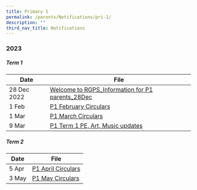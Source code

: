 ```yaml
---
title: Primary 1
permalink: /parents/Notifications/pri-1/
description: ""
third_nav_title: Notifications
---
```

### **2023**

##### Term 1

| Date| File | 
| -------- | -------- | 
| 28 Dec 2022| [Welcome to RGPS_Information for P1 parents_28Dec](/files/Notification%202023/P1/Welcome%20to%20RGPS_Information%20for%20P1%20parents_28Dec.pdf)|
|1 Feb|[P1 February Circulars](/files/Notification%202023/P1/RGPS_N23_P1_006_P1%20February%20Circulars.pdf)|
|1 Mar|[P1 March Circulars](/files/Notification%202023/P1/RGPS_N23_P1_008_P1%20March%20Circulars.pdf)|
|9 Mar|[P1 Term 1 PE, Art, Music updates](/files/Notification%202023/P1/Term%201%20P1%20Update.pdf)|

##### Term 2

| Date| File | 
| -------- | -------- | 
|5 Apr|[P1 April Circulars](/files/Notification%202023/P1/rgps_n23_p1_012_p1%20april%20circulars.pdf)|
|3 May|[P1 May Circulars](/files/Notification%202023/P1/rgps_n23_p1_013_p1%20may%20circulars.pdf)